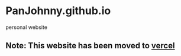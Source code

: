 # PanJohnny.github.io

personal website

## Note: This website has been moved to <a href="https://panjohnny.vercel.app">vercel</a>